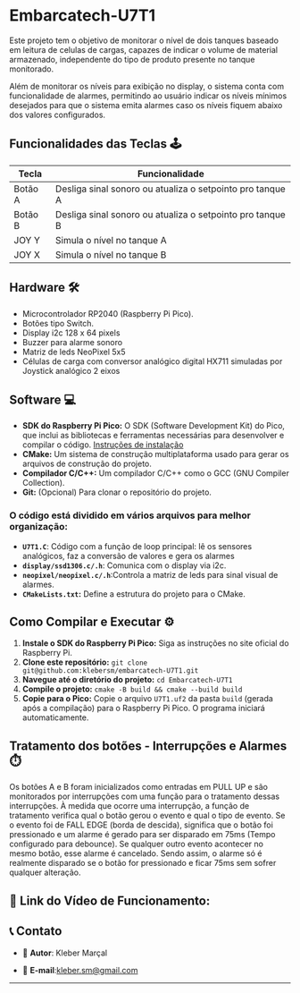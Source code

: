 # Embarcatech-U7T1

Este projeto tem o objetivo de monitorar o nível de dois tanques baseado em leitura de celulas de cargas, capazes de indicar o volume de material armazenado, independente do tipo de produto presente no tanque monitorado.

Além de monitorar os níveis para exibição no display, o sistema conta com funcionalidade de alarmes, permitindo ao usuário indicar os níveis mínimos desejados para que o sistema emita alarmes caso os níveis fiquem abaixo dos valores configurados.

## Funcionalidades das Teclas 🕹️

| Tecla   | Funcionalidade                                            |
| ------- | --------------------------------------------------------- |
| Botão A | Desliga sinal sonoro ou atualiza o setpointo pro tanque A |
| Botão B | Desliga sinal sonoro ou atualiza o setpointo pro tanque B |
| JOY Y   | Simula o nível no tanque A                                |
| JOY X   | Simula o nível no tanque B                                |

## Hardware 🛠️

- Microcontrolador RP2040 (Raspberry Pi Pico).
- Botões tipo Switch.
- Display i2c 128 x 64 pixels
- Buzzer para alarme sonoro
- Matriz de leds NeoPixel 5x5
- Células de carga com conversor analógico digital HX711 simuladas por Joystick analógico 2 eixos

## Software 💻

- **SDK do Raspberry Pi Pico:** O SDK (Software Development Kit) do Pico, que inclui as bibliotecas e ferramentas necessárias para desenvolver e compilar o código. [Instruções de instalação](https://www.raspberrypi.com/documentation/pico/getting-started/)
- **CMake:** Um sistema de construção multiplataforma usado para gerar os arquivos de construção do projeto.
- **Compilador C/C++:** Um compilador C/C++ como o GCC (GNU Compiler Collection).
- **Git:** (Opcional) Para clonar o repositório do projeto.

### O código está dividido em vários arquivos para melhor organização:

- **`U7T1.C`**: Código com a função de loop principal: lê os sensores analógicos, faz a conversão de valores e gera os alarmes
- **`display/ssd1306.c/.h`**: Comunica com o display via i2c.
- **`neopixel/neopixel.c/.h`**:Controla a matriz de leds para sinal visual de alarmes.
- **`CMakeLists.txt`:** Define a estrutura do projeto para o CMake.

## Como Compilar e Executar ⚙️

1. **Instale o SDK do Raspberry Pi Pico:** Siga as instruções no site oficial do Raspberry Pi.
2. **Clone este repositório:** `git clone git@github.com:klebersm/embarcatech-U7T1.git`
3. **Navegue até o diretório do projeto:** `cd Embarcatech-U7T1`
4. **Compile o projeto:** `cmake -B build && cmake --build build`
5. **Copie para o Pico:** Copie o arquivo `U7T1.uf2` da pasta `build` (gerada após a compilação) para o Raspberry Pi Pico. O programa iniciará automaticamente.

## Tratamento dos botões - Interrupções e Alarmes ⏱️

Os botões A e B foram inicializados como entradas em PULL UP e são monitorados por interrupções com uma função para o tratamento dessas interrupções. À medida que ocorre uma interrupção, a função de tratamento verifica qual o botão gerou o evento e qual o tipo de evento. Se o evento foi de FALL EDGE (borda de descida), significa que o botão foi pressionado e um alarme é gerado para ser disparado em 75ms (Tempo configurado para debounce). Se qualquer outro evento acontecer no mesmo botão, esse alarme é cancelado. Sendo assim, o alarme só é realmente disparado se o botão for pressionado e ficar 75ms sem sofrer qualquer alteração.

## 🔗 Link do Vídeo de Funcionamento:

## 📞 Contato

- 👤 **Autor**: Kleber Marçal

- 📧 **E-mail**:kleber.sm@gmail.com

---

